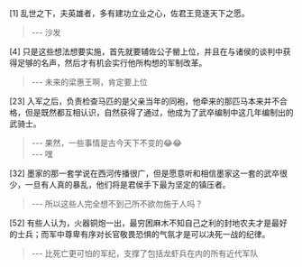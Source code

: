 
[1] 乱世之下，夫英雄者，多有建功立业之心，佐君王竞逐天下之愿。
>--- 沙发<br>

[4] 只是这些想法想要实施，首先就要辅佐公子罃上位，并且在与诸侯的谈判中获得足够的名声，然后才有机会实行他所构想的军制改革。
>--- 未来的梁惠王啊，肯定要上位<br>

[23] 入军之后，负责检查马匹的是父亲当年的同袍，他牵来的那匹马本来并不合格，但是既然都互相认识，自然获得了通过，他成为了武卒编制中这几年编制出的武骑士。
>--- 果然，一些事情是古今天下不变的😂😂<br>
>--- 嘿<br>

[32] 墨家的那一套学说在西河传播很广，但是愿意听和相信墨家这一套的武卒很少，一旦有人真的暴乱，他们将是君侯手下最为坚定的镇压者。
>--- 所以这些人完全想不到己所不欲勿施于人吗？<br>

[52] 有些人认为，火器铜炮一出，最穷困麻木不知自己之利的封地农夫才是最好的士兵；而军中尊卑有序对长官敬畏恐惧的气氛才是可以决死一战的纪律。
>--- 比死亡更可怕的军纪，支撑了包括龙虾兵在内的所有近代军队<br>
